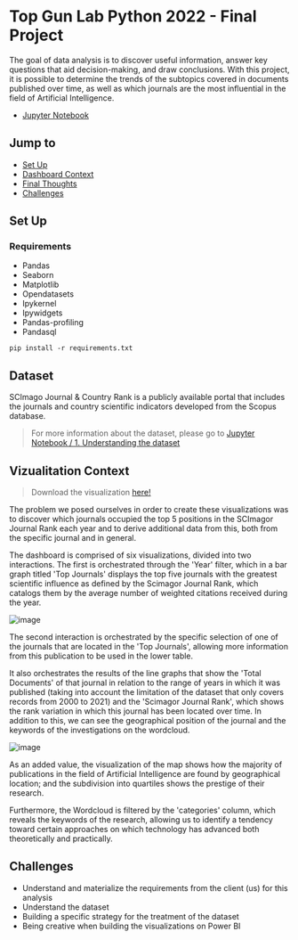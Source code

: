 # Top Gun Lab Python 2022 - Final Project
The goal of data analysis is to discover useful information, answer key questions that aid decision-making, and draw conclusions. With this project, it is possible to determine the trends of the subtopics covered in documents published over time, as well as which journals are the most influential in the field of Artificial Intelligence.
- [Jupyter Notebook](https://nbviewer.org/github/juancr15/final_project_TGL2022/blob/main/src/analisis_Journals_IA.ipynb)
## Jump to
- [Set Up](#set-up)
- [Dashboard Context](#viz-context)
- [Final Thoughts](#final-thoughts)
- [Challenges](#challenges)


## Set Up

### Requirements
- Pandas
- Seaborn
- Matplotlib
- Opendatasets
- Ipykernel
- Ipywidgets
- Pandas-profiling
- Pandasql

```
pip install -r requirements.txt
```
## Dataset
SCImago Journal & Country Rank is a publicly available portal that includes the journals and country scientific indicators developed from the Scopus database.
> For more information about the dataset, please go to [Jupyter Notebook / 1. Understanding the dataset](https://nbviewer.org/github/juancr15/final_project_TGL2022/blob/main/src/analisis_Journals_IA.ipynb)

## Vizualitation Context
> Download the visualization [here!](https://github.com/juancr15/final_project_TGL2022/blob/main/src/df_visualization_journals.pbix)

The problem we posed ourselves in order to create these visualizations was to discover which journals occupied the top 5 positions in the SCImagor Journal Rank each year and to derive additional data from this, both from the specific journal and in general.

The dashboard is comprised of six visualizations, divided into two interactions. The first is orchestrated through the 'Year' filter, which in a bar graph titled 'Top Journals' displays the top five journals with the greatest scientific influence as defined by the Scimagor Journal Rank, which catalogs them by the average number of weighted citations received during the year.

![image](https://user-images.githubusercontent.com/78455296/195889615-c25e57ba-795f-4da3-ad25-f983e518213a.png)

The second interaction is orchestrated by the specific selection of one of the journals that are located in the 'Top Journals', allowing more information from this publication to be used in the lower table. 

It also orchestrates the results of the line graphs that show the 'Total Documents' of that journal in relation to the range of years in which it was published (taking into account the limitation of the dataset that only covers records from 2000 to 2021) and the 'Scimagor Journal Rank', which shows the rank variation in which this journal has been located over time.  In addition to this, we can see the geographical position of the journal and the keywords of the investigations on the wordcloud.

![image](https://user-images.githubusercontent.com/78455296/195890062-30b6c8fa-a403-494e-9d93-8c572f4c367d.png)

As an added value, the visualization of the map shows how the majority of publications in the field of Artificial Intelligence are found by geographical location; and the subdivision into quartiles shows the prestige of their research.

Furthermore, the Wordcloud is filtered by the 'categories' column, which reveals the keywords of the research, allowing us to identify a tendency toward certain approaches on which technology has advanced both theoretically and practically.

## Challenges
- Understand and materialize the requirements from the client (us) for this analysis
- Understand the dataset
- Building a specific strategy for the treatment of the dataset
- Being creative when building the visualizations on Power BI
